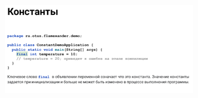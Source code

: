 ![](https://github.com/Extertom/Notebook_my/blob/1f4878126fe768e6ae38a2c79abfcf617218634f/images/%D0%BA%D0%BE%D0%BD%D1%81%D1%82%D0%B0%D0%BD%D1%82%D1%8B.png)


